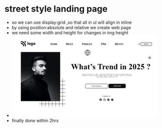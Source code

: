 # street style landing page
- so we can use display:grid ,so that all in ul will align in inline
- by using position:absolute and relative we create web page 
- we need some width and height for changes in img height
- ![yash](ss.png)
- finally done within 2hrs
